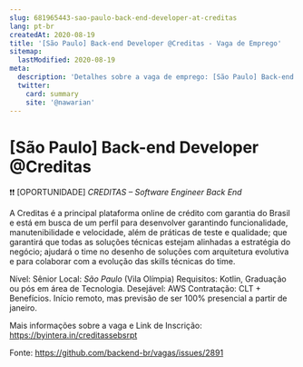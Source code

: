 ```yaml
---
slug: 681965443-sao-paulo-back-end-developer-at-creditas
lang: pt-br
createdAt: 2020-08-19
title: '[São Paulo] Back-end Developer @Creditas - Vaga de Emprego'
sitemap:
  lastModified: 2020-08-19
meta:
  description: 'Detalhes sobre a vaga de emprego: [São Paulo] Back-end Developer @Creditas'
  twitter:
    card: summary
    site: '@nawarian'
---
```


# [São Paulo] Back-end Developer @Creditas

❗❗ [OPORTUNIDADE] *CREDITAS –  Software Engineer Back End*

A Creditas é a principal plataforma online de crédito com garantia do Brasil e está em busca de um perfil para desenvolver garantindo funcionalidade, manutenibilidade e velocidade, além de práticas de teste e qualidade; que garantirá que todas as soluções técnicas estejam alinhadas a estratégia do negócio; ajudará o time no desenho de soluções com arquitetura evolutiva e para colaborar com a evolução das skills técnicas do time.

Nível: Sênior
Local: *São Paulo* (Vila Olímpia)
Requisitos: Kotlin, Graduação ou pós em área de Tecnologia.
Desejável: AWS
Contratação: CLT + Benefícios.
Início remoto, mas previsão de ser 100% presencial a partir de janeiro.

Mais informações sobre a vaga e Link de Inscrição: https://byintera.in/creditassebsrpt

Fonte: https://github.com/backend-br/vagas/issues/2891